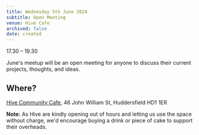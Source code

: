 ```yaml
---
title: Wednesday 5th June 2024
subtitle: Open Meeting
venue: Hive Cafe
archived: false
date: created
---
```


17.30 – 19.30

June's meetup will be an open meeting for anyone to discuss their current projects, thoughts, and ideas.


## Where?

[Hive Community Cafe](https://www.hivecommunity.org.uk/), 46 John William St, Huddersfield HD1 1ER 

**Note:** As Hive are kindly opening out of hours and letting us use the space without charge, we'd encourage buying a drink or piece of cake to support their overheads.